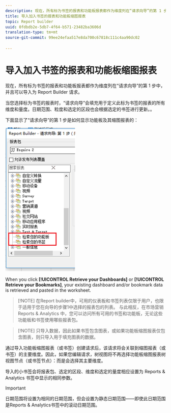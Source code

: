 ```yaml
---
description: 现在，所有标为书签的报表和功能板报表都作为维度列在“请求向导”的第 1 步中，并且可以导入为 Report Builder 请求。
title: 导入加入书签的报表和功能板缩图报表
topic: Report builder
uuid: 0fdbdb2e-5db7-4f64-b571-23482ba3606d
translation-type: tm+mt
source-git-commit: 99ee24efaa517e8da700c67818c111c4aa90dc02

---
```



# 导入加入书签的报表和功能板缩图报表

现在，所有标为书签的报表和功能板报表都作为维度列在“请求向导”的第 1 步中，并且可以导入为 Report Builder 请求。

当您选择标为书签的报表时，“请求向导”会填充用于定义此标为书签的报表的所有维度和量度。日期范围、粒度和选定的区段也会根据选定的书签进行更新。。

下面显示了“请求向导”的第 1 步是如何显示功能板及其缩图报表的：

![](assets/import_dashboard_reportlet.png)

When you click **[!UICONTROL Retrieve your Dashboards]** or **[!UICONTROL Retrieve your Bookmarks]**, your existing dashboard and/or bookmark data is retrieved and pasted in the worksheet.

> [!NOTE] 在Report builder中，可用的仪表板和书签列表仅限于用户，也限于适用于您在向导的步骤1中选择的报表包的列表。 与此相反，在市场营销 Reports &amp; Analytics 中，您可以访问所有可用的书签和功能板，无论这些功能板和书签使用哪些报表包。

> [!NOTE] 只导入数据，因此如果书签包含图表，或如果功能板缩图报表仅包含图表，则只导入用于填充图表的数据。

通过导入功能板缩图报表（或书签）创建请求后，该请求将会关联到缩图报表（或书签）的主要维度。因此，如果您编辑请求，树视图将不再选择功能板缩图报表树视图节点（或书签节点）：而是会选择其主要维度。

导入的小书签会将报表包、选定的区段、维度和选定的量度相应设置为 Reports &amp; Analytics 书签中显示的相同参数。

>[!IMPORTANT]
>
>日期范围将设置为相同的日期范围，但会设置为静态日期范围——即使此日期范围是Reports &amp; Analytics书签中的滚动日期范围。

